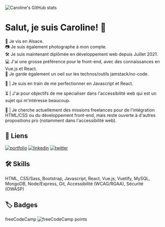 ![Caroline's GitHub stats](https://github-readme-stats.vercel.app/api?username=carolinesenes&theme=vision-friendly-dark&show_icons=true)

# Salut, je suis Caroline! 👋
📍 Je vis en Alsace.  
📷 Je suis également photographe à mon compte.  
🛠️ Je suis maintenant diplômée en développement web depuis Juillet 2021.  
💻 J'ai une grosse préférence pour le front-end, avec des connaissances en Vue.js et React.  
👀 Je garde également un oeil sur les technos/outils jamstack/no-code.  
  
🌱 | Je suis en train de me perfectionner en Javascript et React.
  
⏳ | J'ai pour objectifs de me spécialiser dans l'accessibilité web qui est un sujet qui m'intéresse beaucoup. 
   
🔭 | Je cherche actuellement des missions freelances pour de l'intégration HTML/CSS ou du développement front-end, mais reste ouverte à d'autres propositions pro (notamment dans l'accessibilité web).  


## 🔗 Liens
[![portfolio](https://img.shields.io/badge/my_portfolio-000?style=for-the-badge&logo=ko-fi&logoColor=white)](https://carolinealexandre.netlify.app/)
[![linkedin](https://img.shields.io/badge/linkedin-0A66C2?style=for-the-badge&logo=linkedin&logoColor=white)](https://www.linkedin.com/in/carolinesenes/)
[![twitter](https://img.shields.io/badge/twitter-1DA1F2?style=for-the-badge&logo=twitter&logoColor=white)](https://twitter.com/senes_caroline)

  
## 🛠 Skills
HTML, CSS/Sass, Bootstrap, Javascript, React, Vue.js, Vuetify, MySQL, MongoDB, Node/Express, Git,
Accessibilité (WCAG/RGAA), Sécurité (OWASP)


## 🏷️ Badges
freeCodeCamp ![freeCodeCamp points](https://img.shields.io/freecodecamp/points/carolinesenes)
